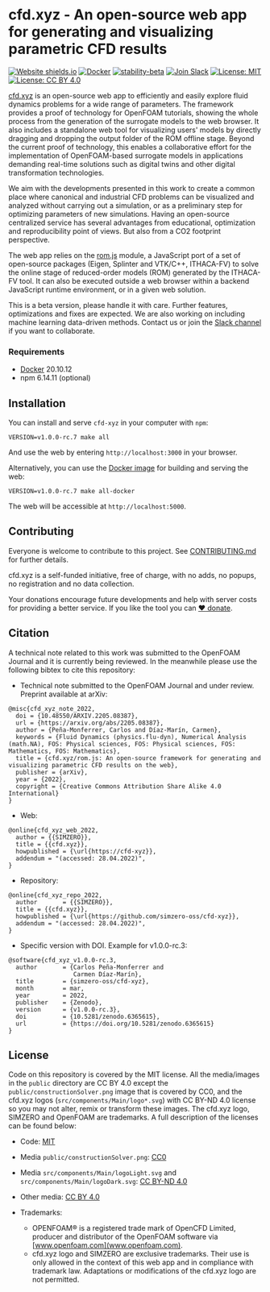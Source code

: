# cfd.xyz - An open-source web app for generating and visualizing parametric CFD results

[![Website shields.io](https://img.shields.io/website-up-down-green-red/http/shields.io.svg)](http://cfd.xyz)
[![Docker](https://badgen.net/badge/icon/docker?icon=docker&label)](https://github.com/orgs/simzero-oss/packages/container/package/cfd-xyz)
[![stability-beta](https://img.shields.io/badge/stability-beta-33bbff.svg)](https://github.com/simzero-oss/cfd-xyz/releases)
[![Join Slack](https://img.shields.io/badge/Join%20us%20on-Slack-e01563.svg)](https://join.slack.com/t/cfd-xyz/shared_invite/zt-15qjacmzo-1woWqeklQ0IeXZb_F6ueaQ)
[![License: MIT](https://img.shields.io/badge/License-MIT-yellow.svg)](https://github.com/simzero-oss/cfd-xyz/blob/main/LICENSE)
[![License: CC BY 4.0](https://img.shields.io/badge/License-CC%20BY%204.0-lightgrey.svg)](https://creativecommons.org/licenses/by/4.0/)

[cfd.xyz](http://cfd.xyz) is an open-source web app to efficiently and easily explore fluid dynamics problems for a wide range of parameters. The framework provides a proof of technology for OpenFOAM tutorials, showing the whole process from the generation of the surrogate models to the web browser. It also includes a standalone web tool for visualizing users' models by directly dragging and dropping the output folder of the ROM offline stage. Beyond the current proof of technology, this enables a collaborative effort for the implementation of OpenFOAM-based surrogate models in applications demanding real-time solutions such as digital twins and other digital transformation technologies.

We aim with the developments presented in this work to create a common place where canonical and industrial CFD problems can be visualized and analyzed without carrying out a simulation, or as a preliminary step for optimizing parameters of new simulations. Having an open-source centralized service has several advantages from educational, optimization and reproducibility point of views. But also from a CO2 footprint perspective.

The web app relies on the [rom.js](https://github.com/simzero-oss/rom-js) module, a JavaScript port of a set of open-source packages (Eigen, Splinter and VTK/C++, ITHACA-FV) to solve the online stage of reduced-order models (ROM) generated by the ITHACA-FV tool. It can also be executed outside a web browser within a backend JavaScript runtime environment, or in a given web solution.


This is a beta version, please handle it with care. Further features, optimizations and fixes are expected. We are also working on including machine learning data-driven methods. Contact us or join the [Slack channel](https://join.slack.com/t/cfd-xyz/shared_invite/zt-12uquswo6-FFVy95vRjfMF~~t8j~UBHA) if you want to collaborate.

### Requirements

* [Docker](https://www.docker.com/get-started) 20.10.12
* npm 6.14.11 (optional)

## Installation

You can install and serve `cfd-xyz` in your computer with `npm`:

```
VERSION=v1.0.0-rc.7 make all
```

And use the web by entering `http://localhost:3000` in your browser.

Alternatively, you can use the [Docker image](https://github.com/orgs/simzero-oss/packages/container/package/cfd-xyz) for building and serving the web:

```
VERSION=v1.0.0-rc.7 make all-docker
```

The web will be accessible at `http://localhost:5000`.

## Contributing

Everyone is welcome to contribute to this project. See [CONTRIBUTING.md](https://github.com/simzero-oss/cfd-xyz/blob/main/CONTRIBUTING.md) for further details.

cfd.xyz is a self-funded initiative, free of charge, with no adds, no popups, no registration and no data collection.

Your donations encourage future developments and help with server costs for providing a better service. If you like the tool you can [:heart: donate](https://www.paypal.com/donate/?hosted_button_id=KKB4LH96E59A4).

## Citation

A technical note related to this work was submitted to the OpenFOAM Journal and it is currently being reviewed. In the meanwhile please use the following bibtex to cite this repository:

- Technical note submitted to the OpenFOAM Journal and under review. Preprint available at arXiv:

```
@misc{cfd_xyz_note_2022,
  doi = {10.48550/ARXIV.2205.08387},
  url = {https://arxiv.org/abs/2205.08387},
  author = {Peña-Monferrer, Carlos and Díaz-Marín, Carmen},
  keywords = {Fluid Dynamics (physics.flu-dyn), Numerical Analysis (math.NA), FOS: Physical sciences, FOS: Physical sciences, FOS: Mathematics, FOS: Mathematics},
  title = {cfd.xyz/rom.js: An open-source framework for generating and visualizing parametric CFD results on the web},
  publisher = {arXiv},
  year = {2022},
  copyright = {Creative Commons Attribution Share Alike 4.0 International}
}
```

- Web:
```
@online{cfd_xyz_web_2022,
  author = {{SIMZERO}},
  title = {{cfd.xyz}},
  howpublished = {\url{https://cfd-xyz}},
  addendum = "(accessed: 28.04.2022)",
}
```

- Repository:
```
@online{cfd_xyz_repo_2022,
  author       = {{SIMZERO}},
  title = {{cfd.xyz}},
  howpublished = {\url{https://github.com/simzero-oss/cfd-xyz}},
  addendum = "(accessed: 28.04.2022)",
}
```

- Specific version with DOI. Example for v1.0.0-rc.3:
```
@software{cfd_xyz_v1.0.0-rc.3,
  author       = {Carlos Peña-Monferrer and
                  Carmen Díaz-Marín},
  title        = {simzero-oss/cfd-xyz},
  month        = mar,
  year         = 2022,
  publisher    = {Zenodo},
  version      = {v1.0.0-rc.3},
  doi          = {10.5281/zenodo.6365615},
  url          = {https://doi.org/10.5281/zenodo.6365615}
}
```

## License

Code on this repository is covered by the MIT license. All the media/images in the `public` directory are CC BY 4.0 except the `public/constructionSolver.png` image that is covered by CC0, and the cfd.xyz logos (`src/components/Main/logo*.svg`) with CC BY-ND 4.0 license so you may not alter, remix or transform these images. The cfd.xyz logo, SIMZERO and OpenFOAM are trademarks. A full description of the licenses can be found below:

* Code: [MIT](https://github.com/simzero-oss/cfd-xyz/blob/main/LICENSE)
* Media `public/constructionSolver.png`: [CC0](https://github.com/simzero-oss/cfd-xyz/blob/main/LICENSE-CC-0)
* Media `src/components/Main/logoLight.svg` and `src/components/Main/logoDark.svg`: [CC BY-ND 4.0](https://github.com/simzero-oss/cfd-xyz/blob/main/LICENSE-CC-BY-ND) 
* Other media: [CC BY 4.0](https://github.com/simzero-oss/cfd-xyz/blob/main/LICENSE-CC-BY)

* Trademarks:
  - OPENFOAM® is a registered trade mark of OpenCFD Limited, producer and distributor of the OpenFOAM software via [www.openfoam.com](www.openfoam.com).
  - cfd.xyz logo and SIMZERO are exclusive trademarks. Their use is only allowed in the context of this web app and in compliance with trademark law. Adaptations or modifications of the cfd.xyz logo are not permitted.
